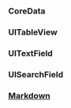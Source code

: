 ### CoreData
### UITableView
### UITextField
### UISearchField

### [Markdown](https://guides.github.com/features/mastering-markdown/)
